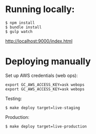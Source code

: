 # Running locally:

```
$ npm install
$ bundle install
$ gulp watch
```

[http://localhost:9000/index.html](http://localhost:9000/index.html)

# Deploying manually

Set up AWS credentials (web ops):
```
export GC_AWS_ACCESS_KEY=ask webops
export GC_AWS_ACCESS_KEY=ask webops
```

Testing:
```
$ make deploy target=live-staging
```

Production:
```
$ make deploy target=live-production
```

